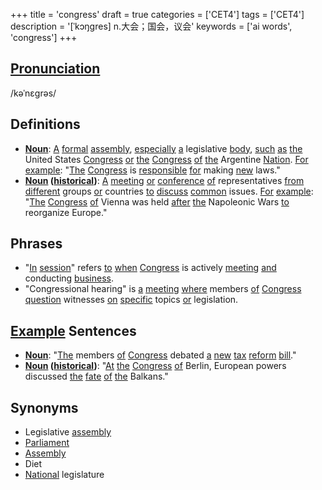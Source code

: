 +++
title = 'congress'
draft = true
categories = ['CET4']
tags = ['CET4']
description = '[ˈkɔŋgres] n.大会；国会，议会'
keywords = ['ai words', 'congress']
+++

## [Pronunciation](/post/pronunciation/)
/kəˈnɛɡrəs/

## Definitions
- **[Noun](/post/noun/)**: [A](/post/a/) [formal](/post/formal/) [assembly](/post/assembly/), [especially](/post/especially/) [a](/post/a/) legislative [body](/post/body/), [such](/post/such/) [as](/post/as/) [the](/post/the/) United States [Congress](/post/congress/) [or](/post/or/) [the](/post/the/) [Congress](/post/congress/) [of](/post/of/) [the](/post/the/) Argentine [Nation](/post/nation/). [For](/post/for/) [example](/post/example/): "[The](/post/the/) [Congress](/post/congress/) is [responsible](/post/responsible/) [for](/post/for/) making [new](/post/new/) laws."
- **[Noun](/post/noun/) ([historical](/post/historical/))**: [A](/post/a/) [meeting](/post/meeting/) [or](/post/or/) [conference](/post/conference/) [of](/post/of/) representatives [from](/post/from/) [different](/post/different/) groups [or](/post/or/) countries [to](/post/to/) [discuss](/post/discuss/) [common](/post/common/) issues. [For](/post/for/) [example](/post/example/): "[The](/post/the/) [Congress](/post/congress/) [of](/post/of/) Vienna was held [after](/post/after/) [the](/post/the/) Napoleonic Wars [to](/post/to/) reorganize Europe."

## Phrases
- "[In](/post/in/) [session](/post/session/)" refers [to](/post/to/) [when](/post/when/) [Congress](/post/congress/) is actively [meeting](/post/meeting/) [and](/post/and/) conducting [business](/post/business/).
- "Congressional hearing" is [a](/post/a/) [meeting](/post/meeting/) [where](/post/where/) members [of](/post/of/) [Congress](/post/congress/) [question](/post/question/) witnesses [on](/post/on/) [specific](/post/specific/) topics [or](/post/or/) legislation.

## [Example](/post/example/) Sentences
- **[Noun](/post/noun/)**: "[The](/post/the/) members [of](/post/of/) [Congress](/post/congress/) debated [a](/post/a/) [new](/post/new/) [tax](/post/tax/) [reform](/post/reform/) [bill](/post/bill/)."
- **[Noun](/post/noun/) ([historical](/post/historical/))**: "[At](/post/at/) [the](/post/the/) [Congress](/post/congress/) [of](/post/of/) Berlin, European powers discussed [the](/post/the/) [fate](/post/fate/) [of](/post/of/) [the](/post/the/) Balkans."

## Synonyms
- Legislative [assembly](/post/assembly/)
- [Parliament](/post/parliament/)
- [Assembly](/post/assembly/)
- Diet
- [National](/post/national/) legislature
